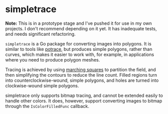 # simpletrace

**Note:** This is in a prototype stage and I've pushed it for use in my own
projects. I don't recommend depending on it yet. It has inadequate tests, and
needs significant refactoring.

`simpletrace` is a Go package for converting images into polygons. It is similar
to tools like [potrace](http://potrace.sourceforge.net/), but produces simple
polygons, rather than curves, which makes it easier to work with, for example,
in applications where you need to produce polygon meshes.

Tracing is achieved by using [marching
squares](https://en.wikipedia.org/wiki/Marching_squares) to partition the field,
and then simplifying the contours to reduce the line count. Filled regions turn into counterclockwise-wound, simple polygons, and holes are turned into clockwise-wound simple polygons.

simpletrace only supports bitmap tracing, and cannot be extended easily to
handle other colors. It does, however, support converting images to bitmap
through the `IsColorFilledFunc` callback.